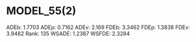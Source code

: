 # MODEL_55(2)

ADEb: 1.7703
ADEp: 0.7162
ADEv: 2.169
FDEb: 3.3462
FDEp: 1.3838
FDEv: 3.9482
Rank: 135
WSADE: 1.2387
WSFDE: 2.3284